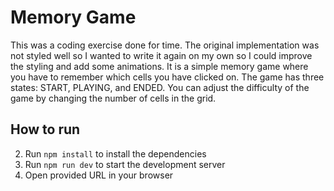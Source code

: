 # Memory Game

This was a coding exercise done for time. The original implementation was not styled well so I wanted to write it again on my own so I could improve the styling and add some animations.
It is a simple memory game where you have to remember which cells you have clicked on. The game has three states: START, PLAYING, and ENDED. You can adjust the difficulty of the game by changing the number of cells in the grid.

## How to run

2. Run `npm install` to install the dependencies
3. Run `npm run dev` to start the development server
4. Open provided URL in your browser
